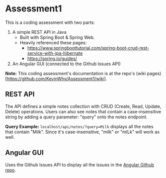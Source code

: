 # Assessment1
This is a coding assessment with two parts:
1. A simple REST API in Java
    - Built with Spring Boot & Spring Web.
    - Heavily referenced these pages:
        - https://www.springboottutorial.com/spring-boot-crud-rest-service-with-jpa-hibernate
        - https://spring.io/guides/
2. An Angular GUI (connected to the Github Issues API)

**Note:** This coding assessment's documentation is at the repo's (wiki pages)[https://github.com/KevinWhy/Assessment1/wiki].

## REST API
The API defines a simple notes collection with CRUD (Create, Read, Update, Delete) operations.
Users can also see notes that contain a case-insensitive string by adding a query parameter: "query" onto the notes endpoint.

**Query Example:**
`localhost/api/notes/?query=Milk` displays all the notes that contain "Milk".
Since it's case-insensitive, "milk" or "mILk" will work as well.

## Angular GUI
Uses the Github Issues API to display all the issues in the [Angular Github repo](https://github.com/angular/angular).
